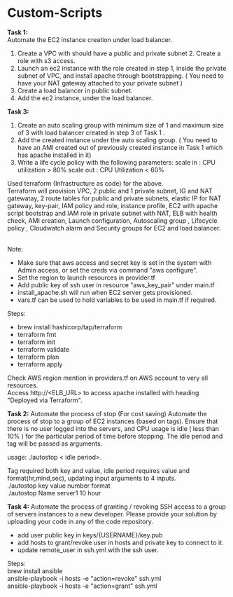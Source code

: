 # Custom-Scripts

**Task 1:** <br />
Automate the EC2 instance creation under load balancer.
1. Create a VPC with should have a public and private subnet 2. Create a role with s3 access.
3. Launch an ec2 instance with the role created in step 1, inside the private subnet of VPC, and install apache through bootstrapping. ( You need to have your NAT gateway attached to your private subnet )
4. Create a load balancer in public subnet.
5. Add the ec2 instance, under the load balancer.


**Task 3:**
1. Create an auto scaling group with minimum size of 1 and maximum size of 3 with load balancer
created in step 3 of Task 1 .
2. Add the created instance under the auto scaling group. ( You need to have an AMI created out of previously created instance in Task 1 which has apache installed in it)
3. Write a life cycle policy with the following parameters: scale in : CPU utilization > 80%
scale out : CPU Utilization < 60%


Used terraform (Infrastructure as code) for the above. <br />
Terraform will provision VPC, 2 public and 1 private subnet, IG and NAT gatewatay, 2 route tables for public and private subnets, elastic IP for NAT gateway, key-pair, IAM policy and role, instance profile, EC2 with apache script bootstrap and IAM role in private subnet with NAT, ELB with health check, AMI creation, Launch configuration, Autoscaling group , Lifecycle policy , Cloudwatch alarm and Security groups for EC2 and load balancer. <br /><br />

Note:<br />
* Make sure that aws access and secret key is set in the system with Admin access, or set the creds via command "aws configure". <br />
* Set the region to launch resources in provider.tf <br />
* Add public key of ssh user in resource "aws_key_pair" under main.tf  <br />
* install_apache.sh will run when EC2 server gets provisioned.  <br />
* vars.tf can be used to hold variables to be used in main.tf if required.  <br />


Steps: <br />

* brew install hashicorp/tap/terraform <br />
* terraform fmt <br />
* terraform init  <br />
* terraform validate <br />
* terraform plan <br />
* terraform apply <br />

Check AWS region mention in providers.tf on AWS account to very all resources.  <br />
Access http://<ELB_URL> to access apache installed with heading "Deployed via Terraform". <br />




**Task 2:** 
Automate the process of stop (For cost saving) 
Automate the process of stop to a group of EC2 instances (based on tags). Ensure that there is no user
logged into the servers, and CPU usage is idle ( less than 10% ) for the particular period of time before stopping. The idle period and tag will be passed as arguments.


usage: ./autostop <Tag name> < idle period>. <br />

Tag required both key and value, idle period requires value and format(hr,mind,sec), updating input arguments to 4 inputs.  <br />
./autostop key value number format <br />
./autostop Name server1 10 hour  <br />





**Task 4:**
Automate the process of granting / revoking SSH access to a group of servers instances to a new developer.
Please provide your solution by uploading your code in any of the code repository.

* add user public key in keys/{USERNAME}/key.pub <br />
* add hosts to grant/revoke user in hosts and private key to connect to it.  <br />
* update remote_user in ssh.yml with the ssh user. <br />

Steps: <br />
brew install ansible <br />
ansible-playbook -i hosts -e "action=revoke" ssh.yml      <br />
ansible-playbook -i hosts -e "action=grant" ssh.yml   <br />  
